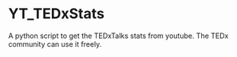 # YT_TEDxStats
A python script to get the TEDxTalks stats from youtube. The TEDx community can use it freely.

